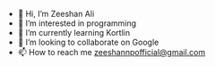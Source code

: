- 👋 Hi, I’m Zeeshan Ali
- 👀 I’m interested in programming
- 🌱 I’m currently learning Kortlin
- 💞️ I’m looking to collaborate on Google
- 📫 How to reach me zeeshannpofficial@gmail.com
<!---
zeeshannp/zeeshannp is a ✨ special ✨ repository because its `README.md` (this file) appears on your GitHub profile.
You can click the Preview link to take a look at your changes.
--->
